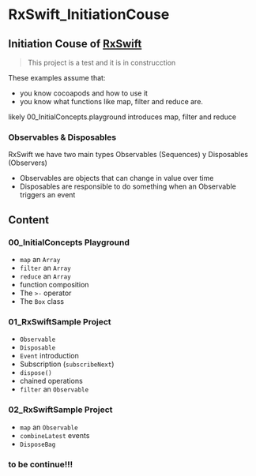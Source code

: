 # RxSwift_InitiationCouse

## Initiation Couse of [RxSwift](https://github.com/kzaher/RxSwift)

> This project is a test and it is in construcction

These examples assume that:

* you know cocoapods and how to use it
* you know what functions like map, filter and reduce are.

likely 00_InitialConcepts.playground introduces map, filter and reduce


### Observables & Disposables

RxSwift we have two main types Observables (Sequences) y Disposables (Observers)
- Observables are objects that can change in value over time
- Disposables are responsible to do something when an Observable triggers an event

## Content

### 00_InitialConcepts Playground

* `map` an `Array`
* `filter` an `Array`
* `reduce` an `Array`
* function composition
* The `>-` operator
* The `Box` class

### 01_RxSwiftSample Project

* `Observable`
* `Disposable`
* `Event` introduction
* Subscription (`subscribeNext`)
* `dispose()`
* chained operations
* `filter` an `Observable`

### 02_RxSwiftSample Project

* `map` an `Observable`
* `combineLatest` events
* `DisposeBag` 


### to be continue!!!